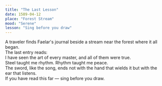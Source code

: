 ```yaml
---  
title: "The Last Lesson"  
date: 1589-04-12  
place: "Forest Stream"  
mood: "Serene"  
lesson: "Sing before you draw"  
---  
```


A traveler finds Faelar's journal beside a stream near the forest where it all began.    
The last entry reads:    
I have seen the art of every master, and all of them were true.    
Steel taught me rhythm. Rhythm taught me peace.    
The sword, like the song, ends not with the hand that wields it but with the ear that listens.    
If you have read this far — sing before you draw.

